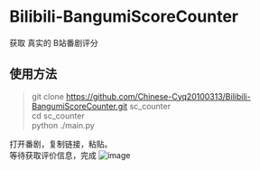 # Bilibili-BangumiScoreCounter
获取 真实的 B站番剧评分

## 使用方法  
> git clone https://github.com/Chinese-Cyq20100313/Bilibili-BangumiScoreCounter.git sc_counter  
cd sc_counter  
python ./main.py  

打开番剧，复制链接，粘贴。  
等待获取评价信息，完成
![image](https://user-images.githubusercontent.com/68551684/213110498-c72a9aa0-0376-4eb3-8e3e-b55b589b7fba.png)

